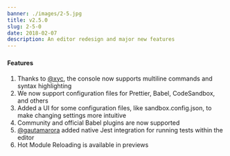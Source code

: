 ```yaml
---
banner: ./images/2-5.jpg
title: v2.5.0
slug: 2-5-0
date: 2018-02-07
description: An editor redesign and major new features
---
```


###

#### Features

1. Thanks to [@xyc](https://github.com/xyc), the console now supports multiline
   commands and syntax highlighting
2. We now support configuration files for Prettier, Babel, CodeSandbox, and
   others
3. Added a UI for some configuration files, like sandbox.config.json, to make
   changing settings more intuitive
4. Community and official Babel plugins are now supported
5. [@gautamarora](https://github.com/gautamarora) added native Jest integration
   for running tests within the editor
6. Hot Module Reloading is available in previews
